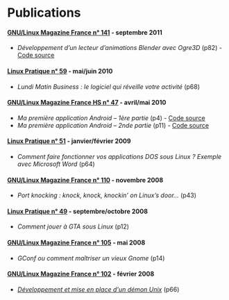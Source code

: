 # Publications

#### [GNU/Linux Magazine France n° 141](http://www.unixgarden.com/index.php/gnu-linux-magazine/gnulinux-magazine-n-141-septembre-2011-chez-votre-marchand-de-journaux) - septembre 2011

  * _Développement d’un lecteur d’animations Blender avec Ogre3D_ (p82) - [Code source](https://github.com/mdeverdelhan/Archives/tree/master/Publications/glmf141/AnimApp)

#### [Linux Pratique n° 59](http://www.unixgarden.com/index.php/sommaire/linux-pratique-n-59-maijuin-2010-chez-votre-marchand-de-journaux) - mai/juin 2010

  * _Lundi Matin Business : le logiciel qui réveille votre activité_ (p68)

#### [GNU/Linux Magazine France HS n° 47](http://www.unixgarden.com/index.php/gnu-linux-magazine-hs/gnulinux-magazine-hs-n-47-avrilmai-2010-chez-votre-marchand-de-journaux) - avril/mai 2010

  * _Ma première application Android – 1ère partie_ (p4) - [Code source](https://github.com/mdeverdelhan/Archives/tree/master/Publications/glmfhs47/MyFirstApp_partie1)
  * _Ma première application Android – 2nde partie_ (p11) - [Code source](https://github.com/mdeverdelhan/Archives/tree/master/Publications/glmfhs47/MyFirstApp_partie2)
  
#### [Linux Pratique n° 51](http://www.unixgarden.com/index.php/sommaire/linux-pratique-n-51-janvierfevrier-2009-chez-votre-marchand-de-journaux) - janvier/février 2009

  * _Comment faire fonctionner vos applications DOS sous Linux ? Exemple avec Microsoft Word_ (p64)
  
#### [GNU/Linux Magazine France n° 110](http://www.unixgarden.com/index.php/gnu-linux-magazine/gnulinux-magazine-n-110-novembre-2008-chez-votre-marchand-de-journaux) - novembre 2008

  * _Port knocking : knock, knock, knockin’ on Linux’s door…_ (p43)
  
#### [Linux Pratique n° 49](http://www.unixgarden.com/index.php/sommaire/linux-pratique-n-49-septembreoctobre-2008-chez-votre-marchand-de-journaux) - septembre/octobre 2008

  * _Comment jouer à GTA sous Linux_ (p12)
  
#### [GNU/Linux Magazine France n° 105](http://www.unixgarden.com/index.php/gnu-linux-magazine/gnu-linux-magazine-105-mai-2008-chez-votre-marchand-de-journaux) - mai 2008

  * _GConf ou comment maîtriser un vieux Gnome_ (p14)

#### [GNU/Linux Magazine France n° 102](http://www.unixgarden.com/index.php/gnu-linux-magazine/gnu-linux-magazine-102-fevrier-2008-chez-votre-marchand-de-journaux) - février 2008

  * _[Développement et mise en place d'un démon Unix](http://connect.ed-diamond.com/GNU-Linux-Magazine/GLMF-102/Developpement-et-mise-en-place-d-un-demon-Unix)_ (p66)
